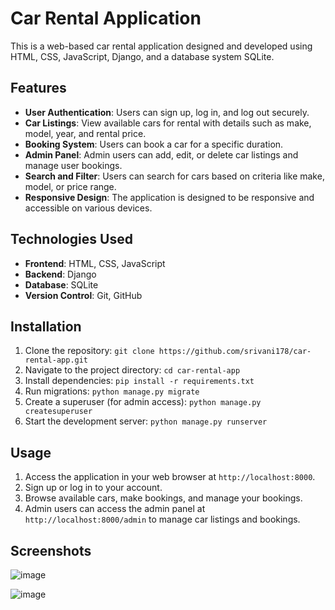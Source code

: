 # Car Rental Application

This is a web-based car rental application designed and developed using HTML, CSS, JavaScript, Django, and a database system SQLite.

## Features

- **User Authentication**: Users can sign up, log in, and log out securely.
- **Car Listings**: View available cars for rental with details such as make, model, year, and rental price.
- **Booking System**: Users can book a car for a specific duration.
- **Admin Panel**: Admin users can add, edit, or delete car listings and manage user bookings.
- **Search and Filter**: Users can search for cars based on criteria like make, model, or price range.
- **Responsive Design**: The application is designed to be responsive and accessible on various devices.

## Technologies Used

- **Frontend**: HTML, CSS, JavaScript
- **Backend**: Django
- **Database**: SQLite
- **Version Control**: Git, GitHub

## Installation

1. Clone the repository: `git clone https://github.com/srivani178/car-rental-app.git`
2. Navigate to the project directory: `cd car-rental-app`
3. Install dependencies: `pip install -r requirements.txt`
4. Run migrations: `python manage.py migrate`
5. Create a superuser (for admin access): `python manage.py createsuperuser`
6. Start the development server: `python manage.py runserver`

## Usage

1. Access the application in your web browser at `http://localhost:8000`.
2. Sign up or log in to your account.
3. Browse available cars, make bookings, and manage your bookings.
4. Admin users can access the admin panel at `http://localhost:8000/admin` to manage car listings and bookings.

## Screenshots

![image](https://github.com/SaiSharavan/Car-rental-/assets/171143906/f73ddf11-8c4e-4bf7-9171-003345411139)

![image](https://github.com/SaiSharavan/Car-rental-/assets/171143906/de2b7fb9-9273-4848-afd4-e6972f3eb374)


